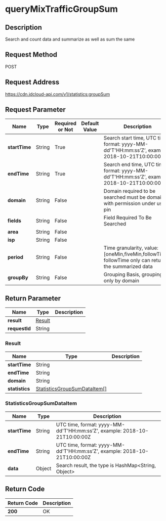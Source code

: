 # queryMixTrafficGroupSum


## Description
Search and count data and summarize as well as sum the same

## Request Method
POST

## Request Address
https://cdn.jdcloud-api.com/v1/statistics:groupSum


## Request Parameter
|Name|Type|Required or Not|Default Value|Description|
|---|---|---|---|---|
|**startTime**|String|True| |Search start time, UTC time, format: yyyy-MM-dd'T'HH:mm:ss’Z’, example: 2018-10-21T10:00:00Z|
|**endTime**|String|True| |Search end time, UTC time, format: yyyy-MM-dd'T'HH:mm:ss’Z’, example: 2018-10-21T10:00:00Z|
|**domain**|String|False| |Domain required to be searched must be domain with permission under user pin|
|**fields**|String|False| |Field Required To Be Searched|
|**area**|String|False| | |
|**isp**|String|False| | |
|**period**|String|False| |Time granularity, value: [oneMin,fiveMin,followTime], followTime only can return the summarized data|
|**groupBy**|String|False| |Grouping Basis, grouping only by domain|


## Return Parameter
|Name|Type|Description|
|---|---|---|
|**result**|[Result](querymixtrafficgroupsum#result)| |
|**requestId**|String| |

### <div id="result">Result</div>
|Name|Type|Description|
|---|---|---|
|**startTime**|String| |
|**endTime**|String| |
|**domain**|String| |
|**statistics**|[StatisticsGroupSumDataItem[]](querymixtrafficgroupsum#statisticsgroupsumdataitem)| |
### <div id="statisticsgroupsumdataitem">StatisticsGroupSumDataItem</div>
|Name|Type|Description|
|---|---|---|
|**startTime**|String|UTC time, format: yyyy-MM-dd'T'HH:mm:ss’Z’, example: 2018-10-21T10:00:00Z|
|**endTime**|String|UTC time, format: yyyy-MM-dd'T'HH:mm:ss’Z’, example: 2018-10-21T10:00:00Z|
|**data**|Object|Search result, the type is HashMap<String, Object>|

## Return Code
|Return Code|Description|
|---|---|
|**200**|OK|